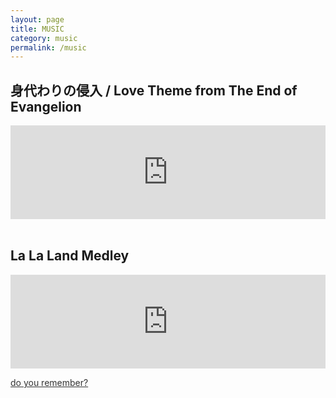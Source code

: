 ```yaml
---
layout: page
title: MUSIC
category: music
permalink: /music
---
```


## 身代わりの侵入 / Love Theme from The End of Evangelion
<div class="video-wrapper">
<iframe width="100%" padding-bottom="56.25%" src="https://www.youtube.com/embed/OlFykvh8WfE" title="YouTube video player" frameborder="0" allow="accelerometer; autoplay; clipboard-write; encrypted-media; gyroscope; picture-in-picture; web-share" allowfullscreen></iframe>
</div>

<br>

## La La Land Medley
<div class="video-wrapper">
<iframe width="100%" padding-bottom="56.25%" src="https://www.youtube.com/embed/GQsCS9cZW2A" title="YouTube video player" frameborder="0" allow="accelerometer; autoplay; clipboard-write; encrypted-media; gyroscope; picture-in-picture; web-share" allowfullscreen></iframe>
</div>

<a href="/music/september" style="color: #333">do you remember?</a>

